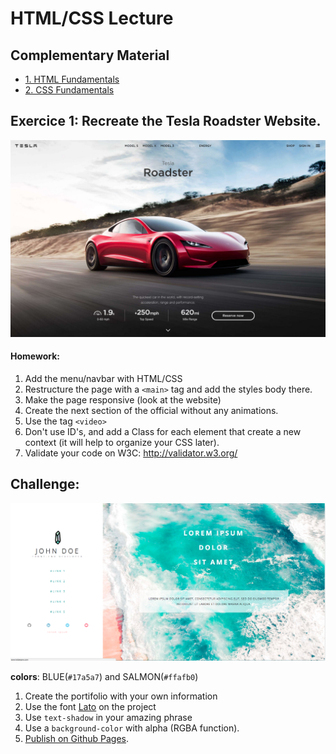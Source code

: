 # HTML/CSS Lecture

## Complementary Material
- [1. HTML Fundamentals](pages/web-html.md)
- [2. CSS Fundamentals](pages/web-css.md)

## Exercice 1: Recreate the Tesla Roadster Website.
![](./exercices/tesla-preview.png)

#### Homework:
1. Add the menu/navbar with HTML/CSS
2. Restructure the page with a `<main>` tag and add the styles body there.
3. Make the page responsive (look at the website)
4. Create the next section of the official without any animations.
5. Use the tag `<video>`
6. Don't use ID's, and add a Class for each element that create a new context (it will help to organize your CSS later).
7. Validate your code on W3C: http://validator.w3.org/

## Challenge:

![](./exercices/portifolio-preview.png)

**colors**: BLUE(`#17a5a7`) and SALMON(`#ffafb0`)

1. Create the portifolio with your own information
2. Use the font [Lato](https://fonts.google.com/specimen/Lato) on the project
3. Use `text-shadow` in your amazing phrase
4. Use a `background-color` with alpha (RGBA function).
5. [Publish on Github Pages](https://pages.github.com/).
